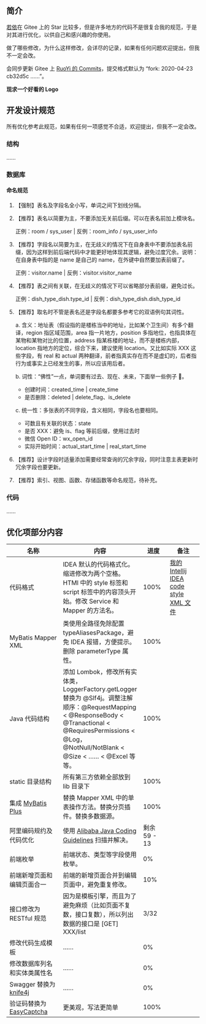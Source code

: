 ## 简介

[若依](http://doc.wuyou.vip)在 Gitee 上的 Star 比较多，但是许多地方的代码不是很复合我的规范，于是对其进行优化，以供自己和感兴趣的你使用。

做了哪些修改，为什么这样修改，会详尽的记录，如果有任何问题欢迎提出，但我不一定会改。

会同步更新 Gitee 上 [RuoYi 的 Commits](https://gitee.com/y_project/RuoYi/commits/master)，提交格式默认为 “fork: 2020-04-23 cb32d5c ……”。

**现求一个好看的 Logo**

## 开发设计规范

所有优化参考此规范，如果有任何一项感觉不合适，欢迎提出，但我不一定会改。

### 结构

……

### 数据库

#### 命名规范

1. 【强制】表名及字段名全小写，单词之间下划线分隔。

2. 【推荐】表名以简要为主，不要添加无关前后缀。可以在表名前加上模块名。

    正例：room / sys_user | 反例：room_info / sys_user_info

4. 【推荐】字段名以简要为主，在无歧义的情况下在自身表中不要添加表名前缀，因为这样到前后端代码中才能更好地体现其逻辑，避免过度冗余。说明：在自身表中指的是 name 是自己的 name，在外键中自然要加表前缀了。

    正例：visitor.name | 反例：visitor.visitor_name
    
5. 【推荐】表之间有关联，在无歧义的情况下可以省略部分表前缀，避免过长。

    正例：dish_type_dish.type_id | 反例：dish_type_dish.dish_type_id
    
6. 【推荐】取名时不管是表名还是字段名都要多参考它的双语例句其词性。

    a. 含义：地址表（假设指的是楼栋当中的地址，比如某个卫生间）有多个翻译，region 指区域范围，area 指一片地方，position 多指地位，也指具体在某物和某物对比的位置，address 指某栋楼的地址，而不是楼栋内部，location 指地方的定位，综合下来，建议使用 location。又比如实际 XXX 这些字段，有 real 和 actual 两种翻译，前者指真实存在而不是虚幻的，后者指行为或事实上已经发生的事，所以应该用后者。

    b. 词性：“佛性”一点，单词要有过去、现在、未来，下面举一些例子 🌰。

      * 创建时间：created_time | create_time
      * 是否删除：deleted | delete_flag、is_delete
        
    c. 统一性：多张表的不同字段，含义相同，字段名也要相同。
    
      * 可数且有关联的状态：state
      * 是否 XXX：避免 is、flag 等前后缀，使用过去时
      * 微信 Open ID：wx_open_id
      * 实际开始时间：actual_start_time | real_start_time
    
7. 【推荐】设计字段时适量添加需要经常查询的冗余字段，同时注意主表更新时冗余字段也要更新。

8. 【推荐】索引、视图、函数、存储函数等命名规范，待补充。

### 代码

……

## 优化项部分内容

<table>
  <thead>
    <tr>
      <th width="180px">名称</th>
      <th>内容</th>
      <th width="70px">进度</th>
      <th width="130px">备注</th>
    </tr>
  </thead>
  <tbody>
    <tr>
      <td>代码格式</td>
      <td>IDEA 默认的代码格式化。缩进修改为两个空格。HTMl 中的 style 标签和 script 标签中的内容顶头开始。修改 Service 和 Mapper 的方法名。</td>
      <td>100%</td>
      <td><a href="./docs/%5BIntellij%20IDEA%20code%20style%5D%20nowrap.xml">我的 Intellij IDEA code style XML 文件</a></td>
    </tr>
    <tr>
      <td>MyBatis Mapper XML</td>
      <td>类使用全路径免除配置 typeAliasesPackage，避免 IDEA 报错，方便提示。删除 parameterType 属性。</td>
      <td>100%</td>
      <td></td>
    </tr>
    <tr>
      <td>Java 代码结构</td>
      <td>添加 Lombok，修改所有实体类，LoggerFactory.getLogger 替换为 @Slf4j。调整注解顺序：@RequestMapping < @ResponseBody < @Tranactional < @RequiresPermissions < @Log，@NotNull/NotBlank < @Size < …… < @Excel 等等。</td>
      <td>100%</td>
      <td></td>
    </tr>
    <tr>
      <td>static 目录结构</td>
      <td>所有第三方依赖全部放到 lib 目录下</td>
      <td>100%</td>
      <td></td>
    </tr>
    <tr>
      <td>集成 <a href="https://mp.baomidou.com/">MyBatis Plus</a></td>
      <td>替换 Mapper XML 中的单表操作方法。替换分页插件。替换多数据源。</td>
      <td>100%</td>
      <td></td>
    </tr>
    <tr>
      <td>阿里编码规约及代码优化</td>
      <td>使用 <a href="https://plugins.jetbrains.com/plugin/10046-alibaba-java-coding-guidelines">Alibaba Java Coding Guidelines</a> 扫描并解决。</td>
      <td>剩余 59 - 13</td>
      <td></td>
    </tr>
    <tr>
      <td>前端枚举</td>
      <td>前端状态、类型等字段使用枚举。</td>
      <td>0%</td>
      <td></td>
    </tr>
    <tr>
      <td>前端新增页面和编辑页面合一</td>
      <td>前端的新增页面合并到编辑页面中，避免重复修改。</td>
      <td>10%</td>
      <td></td>
    </tr>
    <tr>
      <td>接口修改为 RESTful 规范</td>
      <td>因为是模板引擎，而且为了避免麻烦（比如页面不复数，接口复数），所以列出数据的接口是 [GET] XXX/list</td>
      <td>3/32</td>
      <td></td>
    </tr>
    <tr>
      <td>修改代码生成模板</td>
      <td>……</td>
      <td>0%</td>
      <td></td>
    </tr>
    <tr>
      <td>修改数据库列名和实体类属性名</td>
      <td>……</td>
      <td>0%</td>
      <td></td>
    </tr>
    <tr>
      <td>Swagger 替换为 <a href="https://gitee.com/xiaoym/knife4j">knife4j</a></td>
      <td>……</td>
      <td>0%</td>
      <td></td>
    </tr>
    <tr>
      <td>验证码替换为 <a href="https://github.com/whvcse/EasyCaptcha">EasyCaptcha</a></td>
      <td>更美观，写法更简单</td>
      <td>100%</td>
      <td></td>
    </tr>
  </tbody>
</table>
